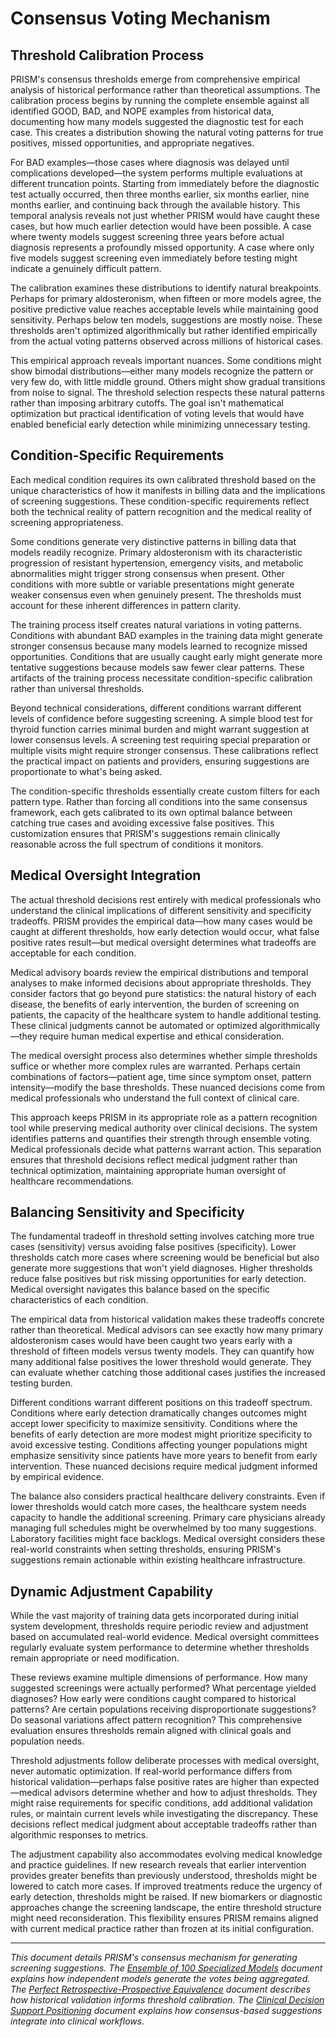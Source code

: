# Consensus Voting Mechanism

## Threshold Calibration Process

PRISM's consensus thresholds emerge from comprehensive empirical analysis of historical performance rather than theoretical assumptions. The calibration process begins by running the complete ensemble against all identified GOOD, BAD, and NOPE examples from historical data, documenting how many models suggested the diagnostic test for each case. This creates a distribution showing the natural voting patterns for true positives, missed opportunities, and appropriate negatives.

For BAD examples—those cases where diagnosis was delayed until complications developed—the system performs multiple evaluations at different truncation points. Starting from immediately before the diagnostic test actually occurred, then three months earlier, six months earlier, nine months earlier, and continuing back through the available history. This temporal analysis reveals not just whether PRISM would have caught these cases, but how much earlier detection would have been possible. A case where twenty models suggest screening three years before actual diagnosis represents a profoundly missed opportunity. A case where only five models suggest screening even immediately before testing might indicate a genuinely difficult pattern.

The calibration examines these distributions to identify natural breakpoints. Perhaps for primary aldosteronism, when fifteen or more models agree, the positive predictive value reaches acceptable levels while maintaining good sensitivity. Perhaps below ten models, suggestions are mostly noise. These thresholds aren't optimized algorithmically but rather identified empirically from the actual voting patterns observed across millions of historical cases.

This empirical approach reveals important nuances. Some conditions might show bimodal distributions—either many models recognize the pattern or very few do, with little middle ground. Others might show gradual transitions from noise to signal. The threshold selection respects these natural patterns rather than imposing arbitrary cutoffs. The goal isn't mathematical optimization but practical identification of voting levels that would have enabled beneficial early detection while minimizing unnecessary testing.

## Condition-Specific Requirements

Each medical condition requires its own calibrated threshold based on the unique characteristics of how it manifests in billing data and the implications of screening suggestions. These condition-specific requirements reflect both the technical reality of pattern recognition and the medical reality of screening appropriateness.

Some conditions generate very distinctive patterns in billing data that models readily recognize. Primary aldosteronism with its characteristic progression of resistant hypertension, emergency visits, and metabolic abnormalities might trigger strong consensus when present. Other conditions with more subtle or variable presentations might generate weaker consensus even when genuinely present. The thresholds must account for these inherent differences in pattern clarity.

The training process itself creates natural variations in voting patterns. Conditions with abundant BAD examples in the training data might generate stronger consensus because many models learned to recognize missed opportunities. Conditions that are usually caught early might generate more tentative suggestions because models saw fewer clear patterns. These artifacts of the training process necessitate condition-specific calibration rather than universal thresholds.

Beyond technical considerations, different conditions warrant different levels of confidence before suggesting screening. A simple blood test for thyroid function carries minimal burden and might warrant suggestion at lower consensus levels. A screening test requiring special preparation or multiple visits might require stronger consensus. These calibrations reflect the practical impact on patients and providers, ensuring suggestions are proportionate to what's being asked.

The condition-specific thresholds essentially create custom filters for each pattern type. Rather than forcing all conditions into the same consensus framework, each gets calibrated to its own optimal balance between catching true cases and avoiding excessive false positives. This customization ensures that PRISM's suggestions remain clinically reasonable across the full spectrum of conditions it monitors.

## Medical Oversight Integration

The actual threshold decisions rest entirely with medical professionals who understand the clinical implications of different sensitivity and specificity tradeoffs. PRISM provides the empirical data—how many cases would be caught at different thresholds, how early detection would occur, what false positive rates result—but medical oversight determines what tradeoffs are acceptable for each condition.

Medical advisory boards review the empirical distributions and temporal analyses to make informed decisions about appropriate thresholds. They consider factors that go beyond pure statistics: the natural history of each disease, the benefits of early intervention, the burden of screening on patients, the capacity of the healthcare system to handle additional testing. These clinical judgments cannot be automated or optimized algorithmically—they require human medical expertise and ethical consideration.

The medical oversight process also determines whether simple thresholds suffice or whether more complex rules are warranted. Perhaps certain combinations of factors—patient age, time since symptom onset, pattern intensity—modify the base thresholds. These nuanced decisions come from medical professionals who understand the full context of clinical care.

This approach keeps PRISM in its appropriate role as a pattern recognition tool while preserving medical authority over clinical decisions. The system identifies patterns and quantifies their strength through ensemble voting. Medical professionals decide what patterns warrant action. This separation ensures that threshold decisions reflect medical judgment rather than technical optimization, maintaining appropriate human oversight of healthcare recommendations.

## Balancing Sensitivity and Specificity

The fundamental tradeoff in threshold setting involves catching more true cases (sensitivity) versus avoiding false positives (specificity). Lower thresholds catch more cases where screening would be beneficial but also generate more suggestions that won't yield diagnoses. Higher thresholds reduce false positives but risk missing opportunities for early detection. Medical oversight navigates this balance based on the specific characteristics of each condition.

The empirical data from historical validation makes these tradeoffs concrete rather than theoretical. Medical advisors can see exactly how many primary aldosteronism cases would have been caught two years early with a threshold of fifteen models versus twenty models. They can quantify how many additional false positives the lower threshold would generate. They can evaluate whether catching those additional cases justifies the increased testing burden.

Different conditions warrant different positions on this tradeoff spectrum. Conditions where early detection dramatically changes outcomes might accept lower specificity to maximize sensitivity. Conditions where the benefits of early detection are more modest might prioritize specificity to avoid excessive testing. Conditions affecting younger populations might emphasize sensitivity since patients have more years to benefit from early intervention. These nuanced decisions require medical judgment informed by empirical evidence.

The balance also considers practical healthcare delivery constraints. Even if lower thresholds would catch more cases, the healthcare system needs capacity to handle the additional screening. Primary care physicians already managing full schedules might be overwhelmed by too many suggestions. Laboratory facilities might face backlogs. Medical oversight considers these real-world constraints when setting thresholds, ensuring PRISM's suggestions remain actionable within existing healthcare infrastructure.

## Dynamic Adjustment Capability

While the vast majority of training data gets incorporated during initial system development, thresholds require periodic review and adjustment based on accumulated real-world evidence. Medical oversight committees regularly evaluate system performance to determine whether thresholds remain appropriate or need modification.

These reviews examine multiple dimensions of performance. How many suggested screenings were actually performed? What percentage yielded diagnoses? How early were conditions caught compared to historical patterns? Are certain populations receiving disproportionate suggestions? Do seasonal variations affect pattern recognition? This comprehensive evaluation ensures thresholds remain aligned with clinical goals and population needs.

Threshold adjustments follow deliberate processes with medical oversight, never automatic optimization. If real-world performance differs from historical validation—perhaps false positive rates are higher than expected—medical advisors determine whether and how to adjust thresholds. They might raise requirements for specific conditions, add additional validation rules, or maintain current levels while investigating the discrepancy. These decisions reflect medical judgment about acceptable tradeoffs rather than algorithmic responses to metrics.

The adjustment capability also accommodates evolving medical knowledge and practice guidelines. If new research reveals that earlier intervention provides greater benefits than previously understood, thresholds might be lowered to catch more cases. If improved treatments reduce the urgency of early detection, thresholds might be raised. If new biomarkers or diagnostic approaches change the screening landscape, the entire threshold structure might need reconsideration. This flexibility ensures PRISM remains aligned with current medical practice rather than frozen at its initial configuration.

---

*This document details PRISM's consensus mechanism for generating screening suggestions. The [Ensemble of 100 Specialized Models](/21-ensemble-models) document explains how independent models generate the votes being aggregated. The [Perfect Retrospective-Prospective Equivalence](/22-retrospective-prospective) document describes how historical validation informs threshold calibration. The [Clinical Decision Support Positioning](/41-clinical-decision-support) document explains how consensus-based suggestions integrate into clinical workflows.*
